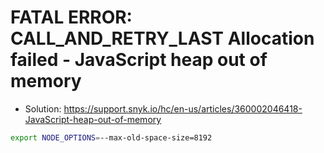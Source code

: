 # FATAL ERROR: CALL_AND_RETRY_LAST Allocation failed - JavaScript heap out of memory
- Solution: https://support.snyk.io/hc/en-us/articles/360002046418-JavaScript-heap-out-of-memory

```sh
export NODE_OPTIONS=--max-old-space-size=8192
```